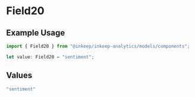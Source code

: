 # Field20

## Example Usage

```typescript
import { Field20 } from "@inkeep/inkeep-analytics/models/components";

let value: Field20 = "sentiment";
```

## Values

```typescript
"sentiment"
```